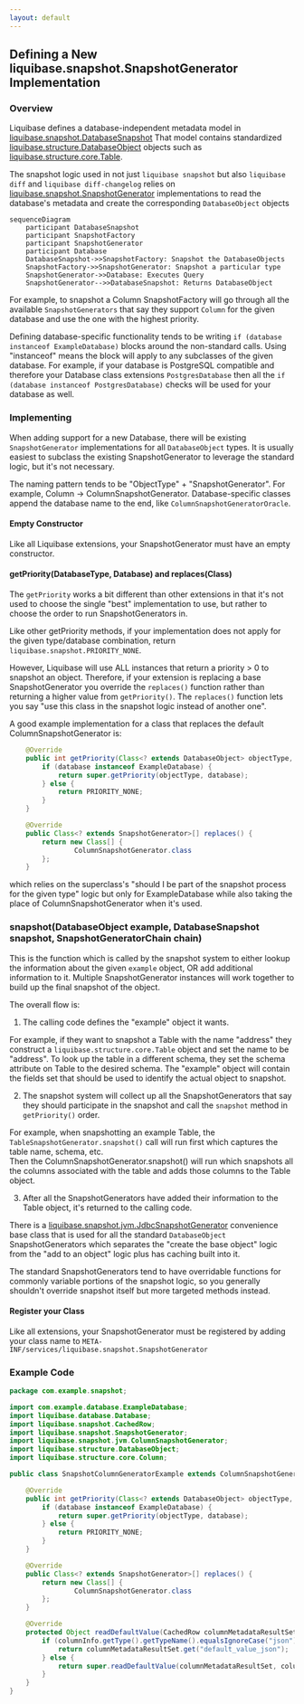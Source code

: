 ```yaml
---
layout: default
---
```


## Defining a New liquibase.snapshot.SnapshotGenerator Implementation

### Overview

Liquibase defines a database-independent metadata model in [liquibase.snapshot.DatabaseSnapshot](https://javadocs.liquibase.com/liquibase-core/liquibase/snapshot/DatabaseSnapshot.html)
That model contains standardized [liquibase.structure.DatabaseObject](https://javadocs.liquibase.com/liquibase-core/liquibase/structure/DatabaseObject.html) objects such as
[liquibase.structure.core.Table](https://javadocs.liquibase.com/liquibase-core/liquibase/structure/core/Table.html).

The snapshot logic used in not just `liquibase snapshot` but also `liquibase diff` and `liquibase diff-changelog` relies on [liquibase.snapshot.SnapshotGenerator](https://javadocs.liquibase.com/liquibase-core/liquibase/snapshot/SnapshotGenerator.html)
implementations to read the database's metadata and create the corresponding `DatabaseObject` objects

```mermaid
sequenceDiagram
    participant DatabaseSnapshot
    participant SnapshotFactory
    participant SnapshotGenerator
    participant Database
    DatabaseSnapshot->>SnapshotFactory: Snapshot the DatabaseObjects
    SnapshotFactory->>SnapshotGenerator: Snapshot a particular type
    SnapshotGenerator->>Database: Executes Query
    SnapshotGenerator-->>DatabaseSnapshot: Returns DatabaseObject
```

For example, to snapshot a Column SnapshotFactory will go through all the available `SnapshotGenerators` that say they support `Column` for the given database and use the one with the
highest priority.

Defining database-specific functionality tends to be writing `if (database instanceof ExampleDatabase)` blocks
around the non-standard calls. Using "instanceof" means the block will apply to any subclasses of the given database.
For example, if your database is PostgreSQL compatible and therefore your Database class extensions `PostgresDatabase` then all the
`if (database instanceof PostgresDatabase)` checks will be used for your database as well.

### Implementing

When adding support for a new Database, there will be existing `SnapshotGenerator` implementations for all `DatabaseObject` types.
It is usually easiest to subclass the existing SnapshotGenerator to leverage the standard logic, but it's not necessary.

The naming pattern tends to be "ObjectType" + "SnapshotGenerator". For example, Column -> ColumnSnapshotGenerator.
Database-specific classes append the database name to the end, like `ColumnSnapshotGeneratorOracle`.

#### Empty Constructor

Like all Liquibase extensions, your SnapshotGenerator must have an empty constructor.

#### getPriority(DatabaseType, Database) and replaces(Class)

The `getPriority` works a bit different than other extensions in that it's not used to choose the single "best" implementation to use, but rather to choose the order to run SnapshotGenerators in. 

Like other getPriority methods, if your implementation does not apply for the given type/database combination, return `liquibase.snapshot.PRIORITY_NONE`.

However, Liquibase will use ALL instances that return a priority > 0 to snapshot an object. 
Therefore, if your extension is replacing a base SnapshotGenerator you override the `replaces()` function rather than returning a higher value from `getPriority()`.
The `replaces()` function lets you say "use this class in the snapshot logic instead of another one".

A good example implementation for a class that replaces the default ColumnSnapshotGenerator is:

```java
    @Override
    public int getPriority(Class<? extends DatabaseObject> objectType, Database database) {
        if (database instanceof ExampleDatabase) {
            return super.getPriority(objectType, database);
        } else {
            return PRIORITY_NONE;
        }
    }

    @Override
    public Class<? extends SnapshotGenerator>[] replaces() {
        return new Class[] {
                ColumnSnapshotGenerator.class
        };
    }
```

which relies on the superclass's "should I be part of the snapshot process for the given type" logic but only for ExampleDatabase while also taking the place of ColumnSnapshotGenerator when it's used.

### snapshot(DatabaseObject example, DatabaseSnapshot snapshot, SnapshotGeneratorChain chain)

This is the function which is called by the snapshot system to either lookup the information about the given `example` object, OR add additional information to it.
Multiple SnapshotGenerator instances will work together to build up the final snapshot of the object.

The overall flow is:
1. The calling code defines the "example" object it wants. 

For example, if they want to snapshot a Table with the name "address" they construct a `liquibase.structure.core.Table` object and set the name to be "address". 
To look up the table in a different schema, they set the schema attribute on Table to the desired schema.
The "example" object will contain the fields set that should be used to identify the actual object to snapshot. 

2. The snapshot system will collect up all the SnapshotGenerators that say they should participate in the snapshot and call the `snapshot` method in `getPriority()` order.

For example, when snapshotting an example Table, the `TableSnapshotGenerator.snapshot()` call will run first which captures the table name, schema, etc.  
Then the ColumnSnapshotGenerator.snapshot() will run which snapshots all the columns associated with the table and adds those columns to the Table object.

3. After all the SnapshotGenerators have added their information to the Table object, it's returned to the calling code.

There is a [liquibase.snapshot.jvm.JdbcSnapshotGenerator](https://javadocs.liquibase.com/liquibase-core/liquibase/snapshot/jvm/JdbcSnapshotGenerator.html) convenience base class that is used for all the standard `DatabaseObject` SnapshotGenerators which
separates the "create the base object" logic from the "add to an object" logic plus has caching built into it. 

The standard SnapshotGenerators tend to have overridable functions for commonly variable portions of the snapshot logic, so you generally shouldn't override
snapshot itself but more targeted methods instead.

#### Register your Class

Like all extensions, your SnapshotGenerator must be registered by adding your class name to `META-INF/services/liquibase.snapshot.SnapshotGenerator`

### Example Code

```java
package com.example.snapshot;

import com.example.database.ExampleDatabase;
import liquibase.database.Database;
import liquibase.snapshot.CachedRow;
import liquibase.snapshot.SnapshotGenerator;
import liquibase.snapshot.jvm.ColumnSnapshotGenerator;
import liquibase.structure.DatabaseObject;
import liquibase.structure.core.Column;

public class SnapshotColumnGeneratorExample extends ColumnSnapshotGenerator {

    @Override
    public int getPriority(Class<? extends DatabaseObject> objectType, Database database) {
        if (database instanceof ExampleDatabase) {
            return super.getPriority(objectType, database);
        } else {
            return PRIORITY_NONE;
        }
    }

    @Override
    public Class<? extends SnapshotGenerator>[] replaces() {
        return new Class[] {
                ColumnSnapshotGenerator.class
        };
    }

    @Override
    protected Object readDefaultValue(CachedRow columnMetadataResultSet, Column columnInfo, Database database) {
        if (columnInfo.getType().getTypeName().equalsIgnoreCase("json")) {
            return columnMetadataResultSet.get("default_value_json");
        } else {
            return super.readDefaultValue(columnMetadataResultSet, columnInfo, database);
        }
    }
}
```